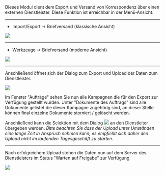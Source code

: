 Dieses Modul dient dem Export und Versand von Korrespondenz über einen externen Dienstleister. Diese Funktion ist erreichbar in der Menü-Ansicht: 


----------


 - Import/Export → Briefversand (klassische Ansicht)

![](http://xpecto.github.io/docs/img/E-Brief/E-Brief_Menue_Klassik.png)


----------


 - Werkzeuge → Briefversand (moderne Ansicht)

![](http://xpecto.github.io/docs/img/E-Brief/E-Brief_Menue_Modern.png)


----------


Anschließend öffnet sich der Dialog zum Export und Upload der Daten zum Dienstleister.

![](http://xpecto.github.io/docs/img/E-Brief/E-Brief_Statusanzeige.png)

Im Fenster "Aufträge" sehen Sie nun alle Kampagnen die für den Export zur Verfügung gestellt wurden. Unter "Dokumente des Auftrags" sind alle Dokumente gelistet die dieser Kampagne zugehörig sind, an dieser Stelle können final einzelne Dokumente storniert / gelöscht werden. 

Anschließend kann die Selektion mit dem Dialog ![](http://xpecto.github.io/docs/img/E-Brief/Dokumente_Hochladen.png) an den Dienstleiter übergeben werden. *Bitte beachten Sie dass der Upload unter Umständen eine lange Zeit in Anspruch nehmen kann, es empfiehlt sich daher den Upload nicht im laufenden Tagesgeschäft zu starten.*


----------

Nach erfolgreichem Upload stehen die Daten nun auf dem Server des Dienstleisters im Status "Warten auf Freigabe" zur Verfügung.

![](http://xpecto.github.io/docs/img/E-Brief/Warten_auf_Freigabe.png)


